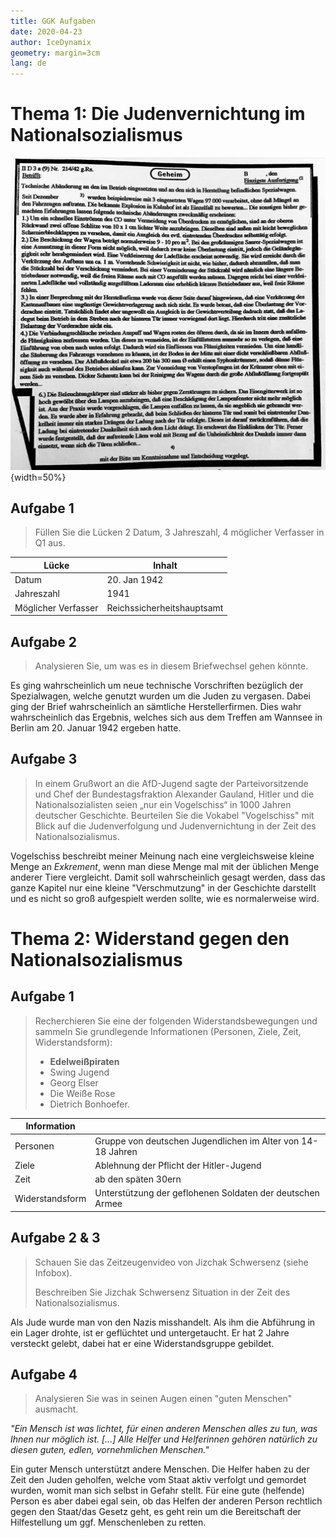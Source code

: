 ```yaml
---
title: GGK Aufgaben
date: 2020-04-23
author: IceDynamix
geometry: margin=3cm
lang: de
---
```


<!--
    First attempt of using Pandoc Markdown!
    Notable changes in this document:
        - There's some extra metadata at the top, used for tex/pdf conversion with Pandoc
        - Using the {width=50%} tag for an image tag

    Notable changes to the notation environment:
        - The kzvi.pandoc-markdown-preview extension is used to generate a preview
        - The dougfinke.vscode-pandoc extension makes it pretty easy to easily convert to pdf/docx/html
        - Otherwise, the command line can be used
        - Obviously, pandoc is required
-->

# Thema 1: Die Judenvernichtung im Nationalsozialismus

![Quellenangabe zum Brief: Bundesarchiv Potsdam, Abteilung III, Bestand R 58/871, Briefwechsel zwischen den Berliner Fahrzeugwerken Gaubschat und dem Reichssicherheitshauptamt](./img/opera_2020-04-23_19-02-39.png){width=50%}

## Aufgabe 1

> Füllen Sie die Lücken 2 Datum, 3 Jahreszahl, 4 möglicher Verfasser in Q1 aus.

| Lücke               | Inhalt                     |
| ------------------- | -------------------------- |
| Datum               | 20. Jan 1942               |
| Jahreszahl          | 1941                       |
| Möglicher Verfasser | Reichssicherheitshauptsamt |

## Aufgabe 2

> Analysieren Sie, um was es in diesem Briefwechsel gehen könnte.

Es ging wahrscheinlich um neue technische Vorschriften bezüglich der Spezialwagen,
welche genutzt wurden um die Juden zu vergasen. Dabei ging der Brief wahrscheinlich
an sämtliche Herstellerfirmen. Dies wahr wahrscheinlich das Ergebnis, welches sich
aus dem Treffen am Wannsee in Berlin am 20. Januar 1942 ergeben hatte.

## Aufgabe 3

> In einem Grußwort an die AfD-Jugend sagte der Parteivorsitzende und Chef der
> Bundestagsfraktion Alexander Gauland, Hitler und die Nationalsozialisten seien
> „nur ein Vogelschiss“ in 1000 Jahren deutscher Geschichte. Beurteilen Sie die
> Vokabel "Vogelschiss" mit Blick auf die Judenverfolgung und Judenvernichtung in
> der Zeit des Nationalsozialismus.

Vogelschiss beschreibt meiner Meinung nach eine vergleichsweise kleine Menge an
*Exkrement*, wenn man diese Menge mal mit der üblichen Menge anderer Tiere
vergleicht. Damit soll wahrscheinlich gesagt werden, dass das ganze Kapitel nur
eine kleine "Verschmutzung" in der Geschichte darstellt und es nicht so groß
aufgespielt werden sollte, wie es normalerweise wird.

# Thema 2: Widerstand gegen den Nationalsozialismus

## Aufgabe 1

> Recherchieren Sie eine der folgenden Widerstandsbewegungen und sammeln
> Sie grundlegende Informationen (Personen, Ziele, Zeit, Widerstandsform):
>
> - **Edelweißpiraten**
> - Swing Jugend
> - Georg Elser
> - Die Weiße Rose
> - Dietrich Bonhoefer.

 | Information     |                                                             |
 | --------------- | ----------------------------------------------------------- |
 | Personen        | Gruppe von deutschen Jugendlichen im Alter von 14-18 Jahren |
 | Ziele           | Ablehnung der Pflicht der Hitler-Jugend                     |
 | Zeit            | ab den späten 30ern                                         |
 | Widerstandsform | Unterstützung der geflohenen Soldaten der deutschen Armee   |

## Aufgabe 2 & 3

> Schauen Sie das Zeitzeugenvideo von Jizchak Schwersenz (siehe Infobox).
>
> Beschreiben Sie Jizchak Schwersenz Situation in der Zeit des Nationalsozialismus.

Als Jude wurde man von den Nazis misshandelt. Als ihm die Abführung in ein Lager drohte,
ist er geflüchtet und untergetaucht. Er hat 2 Jahre versteckt gelebt, dabei hat er eine
Widerstandsgruppe gebildet.

## Aufgabe 4

> Analysieren Sie was in seinen Augen einen "guten Menschen" ausmacht.

*"Ein Mensch ist was lichtet, für einen anderen Menschen alles zu tun, was Ihnen nur möglich ist. [...]
Alle Helfer und Helferinnen gehören natürlich zu diesen guten, edlen, vornehmlichen Menschen."*

Ein guter Mensch unterstützt andere Menschen. Die Helfer haben zu der Zeit den Juden geholfen,
welche vom Staat aktiv verfolgt und gemordet wurden, womit man sich selbst in Gefahr stellt. Für
eine gute (helfende) Person es aber dabei egal sein, ob das Helfen der anderen Person rechtlich
gegen den Staat/das Gesetz geht, es geht rein um die Bereitschaft der Hilfestellung um ggf.
Menschenleben zu retten.
